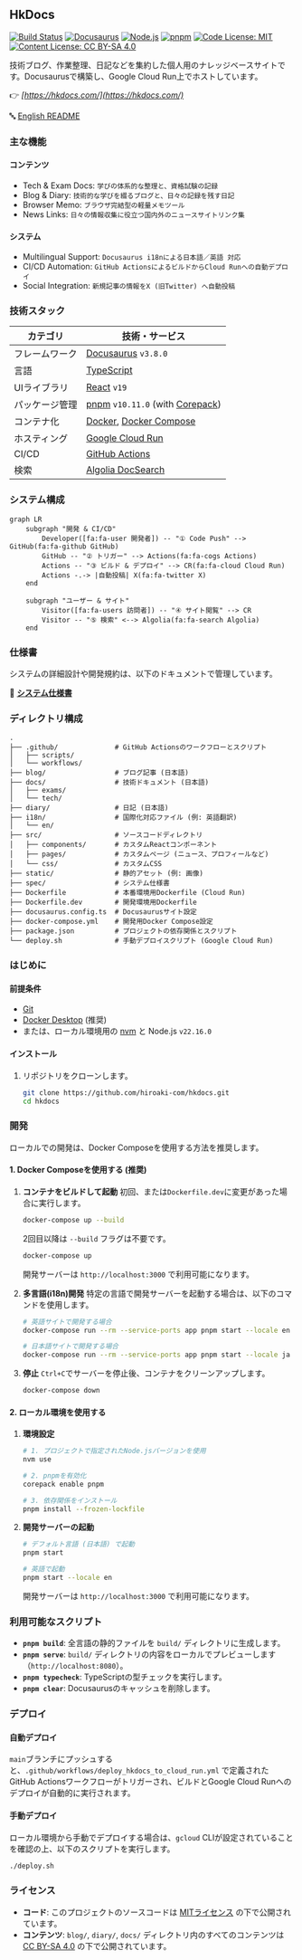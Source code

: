 ## HkDocs

[![Build Status](https://github.com/hiroaki-com/hkdocs/actions/workflows/deploy_hkdocs_to_cloud_run.yml/badge.svg)](https://github.com/hiroaki-com/hkdocs/actions/workflows/deploy_hkdocs_to_cloud_run.yml)
[![Docusaurus](https://img.shields.io/badge/Docusaurus-v3.8.0-blue?logo=docusaurus)](https://docusaurus.io/)
[![Node.js](https://img.shields.io/badge/Node.js-v22.16.0-green?logo=nodedotjs)](https://nodejs.org/)
[![pnpm](https://img.shields.io/badge/pnpm-v10.11.0-orange?logo=pnpm)](https://pnpm.io/)
[![Code License: MIT](https://img.shields.io/badge/Code%20License-MIT-yellow.svg)](https://opensource.org/licenses/MIT)
[![Content License: CC BY-SA 4.0](https://img.shields.io/badge/Content-CC%20BY--SA%204.0-lightgrey.svg)](http://creativecommons.org/licenses/by-sa/4.0/)

技術ブログ、作業整理、日記などを集約した個人用のナレッジベースサイトです。Docusaurusで構築し、Google Cloud Run上でホストしています。

👉 *[https://hkdocs.com/](https://hkdocs.com/)*

🔤 [English README](./README.en.md)

### 主な機能

#### コンテンツ
- Tech & Exam Docs: `学びの体系的な整理と、資格試験の記録`
- Blog & Diary: `技術的な学びを綴るブログと、日々の記録を残す日記`
- Browser Memo: `ブラウザ完結型の軽量メモツール`
- News Links: `日々の情報収集に役立つ国内外のニュースサイトリンク集`

#### システム
- Multilingual Support: `Docusaurus i18nによる日本語／英語 対応`
- CI/CD Automation: `GitHub ActionsによるビルドからCloud Runへの自動デプロイ`
- Social Integration: `新規記事の情報をX (旧Twitter) へ自動投稿`

### 技術スタック

| カテゴリ         | 技術・サービス                                                                    |
| ---------------- | --------------------------------------------------------------------------------- |
| フレームワーク   | [Docusaurus](https://docusaurus.io/) `v3.8.0`                                     |
| 言語             | [TypeScript](https://www.typescriptlang.org/)                                     |
| UIライブラリ     | [React](https://reactjs.org/) `v19`                                               |
| パッケージ管理   | [pnpm](https://pnpm.io/) `v10.11.0` (with [Corepack](https://nodejs.org/api/corepack.html)) |
| コンテナ化       | [Docker](https://www.docker.com/), [Docker Compose](https://docs.docker.com/compose/) |
| ホスティング     | [Google Cloud Run](https://cloud.google.com/run)                                  |
| CI/CD            | [GitHub Actions](https://github.com/features/actions)                             |
| 検索             | [Algolia DocSearch](https://docsearch.algolia.com/)                               |

### システム構成

```mermaid
graph LR
    subgraph "開発 & CI/CD"
        Developer([fa:fa-user 開発者]) -- "① Code Push" --> GitHub(fa:fa-github GitHub)
        GitHub -- "② トリガー" --> Actions(fa:fa-cogs Actions)
        Actions -- "③ ビルド & デプロイ" --> CR(fa:fa-cloud Cloud Run)
        Actions -.-> |自動投稿| X(fa:fa-twitter X)
    end

    subgraph "ユーザー & サイト"
        Visitor([fa:fa-users 訪問者]) -- "④ サイト閲覧" --> CR
        Visitor -- "⑤ 検索" <--> Algolia(fa:fa-search Algolia)
    end
```

### 仕様書

システムの詳細設計や開発規約は、以下のドキュメントで管理しています。

📘 **[システム仕様書](./spec/SYSTEM_SPECIFICATION.md)**

### ディレクトリ構成

```plaintext
.
├── .github/              # GitHub Actionsのワークフローとスクリプト
│   ├── scripts/
│   └── workflows/
├── blog/                 # ブログ記事 (日本語)
├── docs/                 # 技術ドキュメント (日本語)
│   ├── exams/
│   └── tech/
├── diary/                # 日記 (日本語)
├── i18n/                 # 国際化対応ファイル (例: 英語翻訳)
│   └── en/
├── src/                  # ソースコードディレクトリ
│   ├── components/       # カスタムReactコンポーネント
│   ├── pages/            # カスタムページ (ニュース、プロフィールなど)
│   └── css/              # カスタムCSS
├── static/               # 静的アセット (例: 画像)
├── spec/                 # システム仕様書
├── Dockerfile            # 本番環境用Dockerfile (Cloud Run)
├── Dockerfile.dev        # 開発環境用Dockerfile
├── docusaurus.config.ts  # Docusaurusサイト設定
├── docker-compose.yml    # 開発用Docker Compose設定
├── package.json          # プロジェクトの依存関係とスクリプト
└── deploy.sh             # 手動デプロイスクリプト (Google Cloud Run)
```

### はじめに

#### 前提条件

- [Git](https://git-scm.com/)
- [Docker Desktop](https://www.docker.com/products/docker-desktop/) (推奨)
- または、ローカル環境用の [nvm](https://github.com/nvm-sh/nvm) と Node.js `v22.16.0`

#### インストール

1.  リポジトリをクローンします。
    ```bash
    git clone https://github.com/hiroaki-com/hkdocs.git
    cd hkdocs
    ```

### 開発

ローカルでの開発は、Docker Composeを使用する方法を推奨します。

#### 1. Docker Composeを使用する (推奨)

1.  **コンテナをビルドして起動**
    初回、または`Dockerfile.dev`に変更があった場合に実行します。
    ```bash
    docker-compose up --build
    ```
    2回目以降は `--build` フラグは不要です。
    ```bash
    docker-compose up
    ```
    開発サーバーは `http://localhost:3000` で利用可能になります。

2.  **多言語(i18n)開発**
    特定の言語で開発サーバーを起動する場合は、以下のコマンドを使用します。
    ```bash
    # 英語サイトで開発する場合
    docker-compose run --rm --service-ports app pnpm start --locale en

    # 日本語サイトで開発する場合
    docker-compose run --rm --service-ports app pnpm start --locale ja
    ```

3.  **停止**
    `Ctrl+C`でサーバーを停止後、コンテナをクリーンアップします。
    ```bash
    docker-compose down
    ```

#### 2. ローカル環境を使用する

1.  **環境設定**
    ```bash
    # 1. プロジェクトで指定されたNode.jsバージョンを使用
    nvm use

    # 2. pnpmを有効化
    corepack enable pnpm

    # 3. 依存関係をインストール
    pnpm install --frozen-lockfile
    ```

2.  **開発サーバーの起動**
    ```bash
    # デフォルト言語 (日本語) で起動
    pnpm start

    # 英語で起動
    pnpm start --locale en
    ```
    開発サーバーは `http://localhost:3000` で利用可能になります。

### 利用可能なスクリプト

-   **`pnpm build`**:
    全言語の静的ファイルを `build/` ディレクトリに生成します。
-   **`pnpm serve`**:
    `build/` ディレクトリの内容をローカルでプレビューします（`http://localhost:8080`）。
-   **`pnpm typecheck`**:
    TypeScriptの型チェックを実行します。
-   **`pnpm clear`**:
    Docusaurusのキャッシュを削除します。

### デプロイ

#### 自動デプロイ

`main`ブランチにプッシュすると、`.github/workflows/deploy_hkdocs_to_cloud_run.yml` で定義されたGitHub Actionsワークフローがトリガーされ、ビルドとGoogle Cloud Runへのデプロイが自動的に実行されます。

#### 手動デプロイ

ローカル環境から手動でデプロイする場合は、`gcloud` CLIが設定されていることを確認の上、以下のスクリプトを実行します。

```bash
./deploy.sh
```

### ライセンス

-   **コード**: このプロジェクトのソースコードは [MITライセンス](./LICENSE) の下で公開されています。
-   **コンテンツ**: `blog/`, `diary/`, `docs/` ディレクトリ内のすべてのコンテンツは [CC BY-SA 4.0](http://creativecommons.org/licenses/by-sa/4.0/) の下で公開されています。

